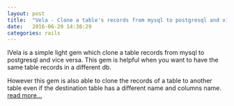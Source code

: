 ```yaml
---
layout: post
title:  "Vela - Clone a table's records from mysql to postgresql and vice versa."
date:   2016-06-20 14:38:29
categories: rails
---
```


IVela is a simple light gem which clone a table records from mysql to postgresql and vice versa. This gem is helpful when you want to have the same table records in a different db.

However this gem is also able to clone the records of a table to another table even if the destination table has a different name and columns name. [read more...](https://github.com/tokhi/vela) 
